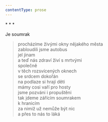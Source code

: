 ```yaml
---
contentType: prose
---
```


\* \* \*

Je soumrak

> procházíme živými okny nějakého města  
> zabloudili jsme autobus  
> jel jinam  
> a teď nás zdraví živí s mrtvými  
> společně  
> v těch rozsvícených oknech  
> se srdcem dokořán  
> na podlaze si hrají děti  
> mámy cosi vaří pro hosty  
> jsme pozváni i propuštěni  
> tak jdeme zářícím soumrakem  
> k hranicím  
> za nimiž už nemůže být nic  
> a přes to nás to láká
